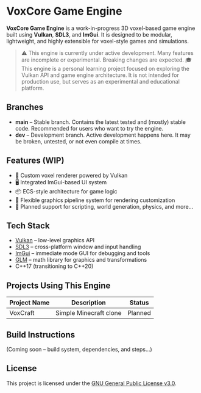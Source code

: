 # VoxCore Game Engine

**VoxCore Game Engine** is a work-in-progress 3D voxel-based game engine built using **Vulkan**, **SDL3**, and **ImGui**. It is designed to be modular, lightweight, and highly extensible for voxel-style games and simulations.

> ⚠️ This engine is currently under active development. Many features are incomplete or experimental. Breaking changes are expected.
> 🎓 This engine is a personal learning project focused on exploring the Vulkan API and game engine architecture. It is not intended for production use, but serves as an experimental and educational platform.  

## Branches
- **main** – Stable branch. Contains the latest tested and (mostly) stable code. Recommended for users who want to try the engine.
- **dev** – Development branch. Active development happens here. It may be broken, untested, or not even compile at times.

## Features (WIP)
- 🧱 Custom voxel renderer powered by Vulkan
- 🖥️ Integrated ImGui-based UI system
- 📦 ECS-style architecture for game logic
- 🚀 Flexible graphics pipeline system for rendering customization
- 🔧 Planned support for scripting, world generation, physics, and more...

## Tech Stack
- [Vulkan](https://www.vulkan.org/) – low-level graphics API
- [SDL3](https://github.com/libsdl-org/SDL) – cross-platform window and input handling
- [ImGui](https://github.com/ocornut/imgui) – immediate mode GUI for debugging and tools
- [GLM](https://github.com/g-truc/glm) – math library for graphics and transformations
- C++17 (transitioning to C++20)

## Projects Using This Engine

| Project Name | Description            | Status   |
|--------------|------------------------|----------|
| VoxCraft     | Simple Minecraft clone | Planned  |

## Build Instructions
(Coming soon – build system, dependencies, and steps...)

## License

This project is licensed under the [GNU General Public License v3.0](https://www.gnu.org/licenses/gpl-3.0.en.html).
